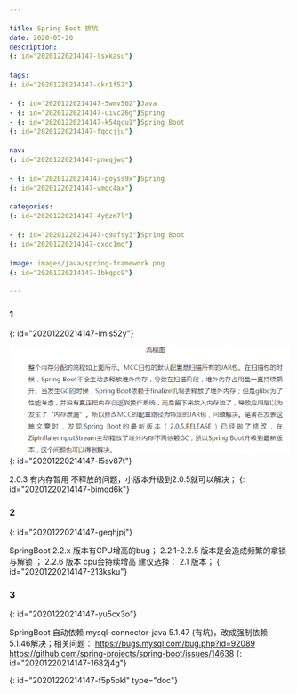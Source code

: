 ```yaml
---

title: Spring Boot 排坑
date: 2020-05-20
description:
{: id="20201220214147-lsxkasu"}

tags:
{: id="20201220214147-ckr1f52"}

- {: id="20201220214147-5wmv502"}Java
- {: id="20201220214147-uivc26g"}Spring
- {: id="20201220214147-k54qcu1"}Spring Boot
{: id="20201220214147-fqdcjju"}

nav:
{: id="20201220214147-pnwqjwq"}

- {: id="20201220214147-poyss9x"}Spring
{: id="20201220214147-vmoc4ax"}

categories:
{: id="20201220214147-4y6zm7l"}

- {: id="20201220214147-q9afsy3"}Spring Boot
{: id="20201220214147-oxoc1mo"}

image: images/java/spring-framework.png
{: id="20201220214147-1bkqpc9"}

---
```


### **1**
{: id="20201220214147-imis52y"}

![](./2020-05-20_SpringBoot排坑/1.png)
{: id="20201220214147-l5sv87t"}

2.0.3 有内存暂用 不释放的问题，小版本升级到2.0.5就可以解决；
{: id="20201220214147-bimqd6k"}

### **2**
{: id="20201220214147-geqhjpj"}

SpringBoot 2.2.x 版本有CPU增高的bug；
2.2.1-2.2.5 版本是会造成频繁的拿锁与解锁 ；
2.2.6 版本 cpu会持续增高
建议选择： 2.1 版本；
{: id="20201220214147-213ksku"}

### **3**
{: id="20201220214147-yu5cx3o"}

SpringBoot 自动依赖 mysql-connector-java 5.1.47 (有坑)，改成强制依赖 5.1.46解决；相关问题：
https://bugs.mysql.com/bug.php?id=92089
https://github.com/spring-projects/spring-boot/issues/14638
{: id="20201220214147-1682j4g"}


{: id="20201220214147-f5p5pkl" type="doc"}
